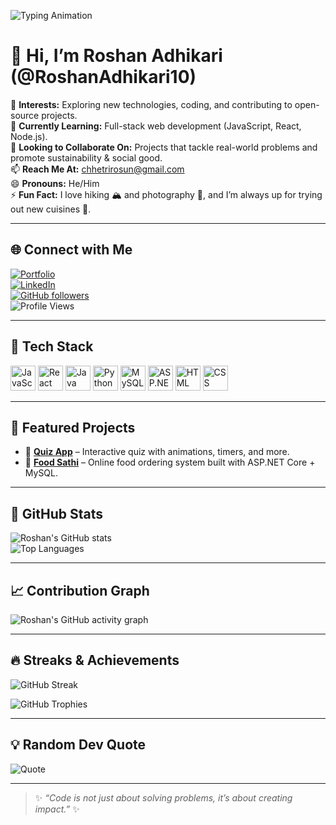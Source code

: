 ![Typing Animation](https://readme-typing-svg.herokuapp.com?font=Fira+Code&size=24&color=FF5733&center=true&vCenter=true&width=500&lines=Hello+World!;I+am+Roshan+Adhikari;I+love+coding+%26+tech!)

# 👋 Hi, I’m Roshan Adhikari (@RoshanAdhikari10)

👀 **Interests:** Exploring new technologies, coding, and contributing to open-source projects.  
🌱 **Currently Learning:** Full-stack web development (JavaScript, React, Node.js).  
💞️ **Looking to Collaborate On:** Projects that tackle real-world problems and promote sustainability & social good.  
📫 **Reach Me At:** [chhetrirosun@gmail.com](mailto:chhetrirosun@gmail.com)  
😄 **Pronouns:** He/Him  
⚡ **Fun Fact:** I love hiking 🏔️ and photography 📸, and I’m always up for trying out new cuisines 🍜.  

---

## 🌐 Connect with Me
[![Portfolio](https://img.shields.io/badge/Portfolio-RoshanAdhikari25.com.np-blue?style=for-the-badge&logo=google-chrome)](https://roshanadhikari25.com.np/)  
[![LinkedIn](https://img.shields.io/badge/LinkedIn-Connect-blue?style=for-the-badge&logo=linkedin)](https://www.linkedin.com/in/roshanadhikari10)  
[![GitHub followers](https://img.shields.io/github/followers/RoshanAdhikari10?style=for-the-badge&logo=github)](https://github.com/RoshanAdhikari10?tab=followers)  
![Profile Views](https://komarev.com/ghpvc/?username=RoshanAdhikari10&color=blueviolet&style=for-the-badge)  

---

## 🚀 Tech Stack
<p>
  <img src="https://cdn.jsdelivr.net/gh/devicons/devicon/icons/javascript/javascript-original.svg" width="40" alt="JavaScript"/>
  <img src="https://cdn.jsdelivr.net/gh/devicons/devicon/icons/react/react-original.svg" width="40" alt="React"/>
  <img src="https://cdn.jsdelivr.net/gh/devicons/devicon/icons/java/java-original.svg" width="40" alt="Java"/>
  <img src="https://cdn.jsdelivr.net/gh/devicons/devicon/icons/python/python-original.svg" width="40" alt="Python"/>
  <img src="https://cdn.jsdelivr.net/gh/devicons/devicon/icons/mysql/mysql-original.svg" width="40" alt="MySQL"/>
  <img src="https://cdn.jsdelivr.net/gh/devicons/devicon/icons/dot-net/dot-net-original.svg" width="40" alt="ASP.NET"/>
  <img src="https://cdn.jsdelivr.net/gh/devicons/devicon/icons/html5/html5-original.svg" width="40" alt="HTML"/>
  <img src="https://cdn.jsdelivr.net/gh/devicons/devicon/icons/css3/css3-original.svg" width="40" alt="CSS"/>
</p>

---

## 📂 Featured Projects
- 📝 [**Quiz App**](https://github.com/RoshanAdhikari10/Quiz-App) – Interactive quiz with animations, timers, and more.  
- 🍔 [**Food Sathi**](https://github.com/RoshanAdhikari10/FoodSathi) – Online food ordering system built with ASP.NET Core + MySQL.  


---

## 🌟 GitHub Stats
![Roshan's GitHub stats](https://github-readme-stats.vercel.app/api?username=RoshanAdhikari10&show_icons=true&theme=radical&count_private=true)  
![Top Languages](https://github-readme-stats.vercel.app/api/top-langs/?username=RoshanAdhikari10&layout=compact&theme=radical)  

---

## 📈 Contribution Graph
![Roshan's GitHub activity graph](https://github-readme-activity-graph.vercel.app/graph?username=RoshanAdhikari10&theme=radical)  

---

## 🔥 Streaks & Achievements
![GitHub Streak](https://streak-stats.demolab.com?user=RoshanAdhikari10&theme=radical&border_radius=10&hide_border=true)

![GitHub Trophies](https://github-profile-trophy.vercel.app/?username=RoshanAdhikari10&theme=radical&no-frame=true&row=1&column=7)  

---


## 💡 Random Dev Quote
![Quote](https://quotes-github-readme.vercel.app/api?type=horizontal&theme=radical)

---

> ✨ *“Code is not just about solving problems, it’s about creating impact.”* ✨
